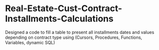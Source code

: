 # Real-Estate-Cust-Contract-Installments-Calculations
Designed a code to fill a table to present all installments dates and values depending on contract type using (Cursors, Procedures, Functions, Variables, dynamic SQL)

